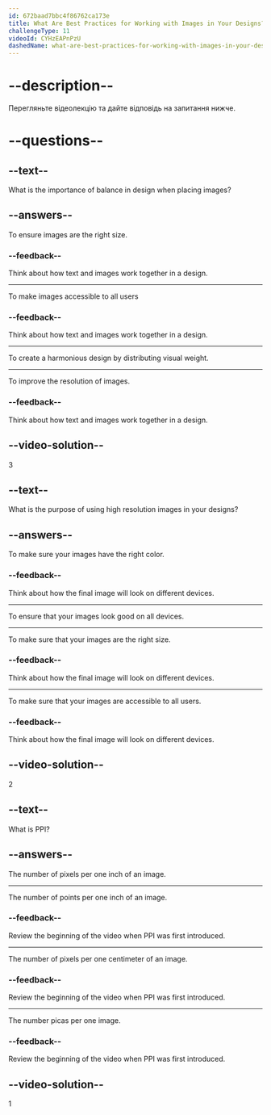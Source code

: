 ```yaml
---
id: 672baad7bbc4f86762ca173e
title: What Are Best Practices for Working with Images in Your Designs?
challengeType: 11
videoId: CYHzEAPnPzU
dashedName: what-are-best-practices-for-working-with-images-in-your-designs
---
```


# --description--

Перегляньте відеолекцію та дайте відповідь на запитання нижче.

# --questions--

## --text--

What is the importance of balance in design when placing images?

## --answers--

To ensure images are the right size.

### --feedback--

Think about how text and images work together in a design.

---

To make images accessible to all users

### --feedback--

Think about how text and images work together in a design.

---

To create a harmonious design by distributing visual weight.

---

To improve the resolution of images.

### --feedback--

Think about how text and images work together in a design.

## --video-solution--

3

## --text--

What is the purpose of using high resolution images in your designs?

## --answers--

To make sure your images have the right color.

### --feedback--

Think about how the final image will look on different devices.

---

To ensure that your images look good on all devices.

---

To make sure that your images are the right size.

### --feedback--

Think about how the final image will look on different devices.

---

To make sure that your images are accessible to all users.

### --feedback--

Think about how the final image will look on different devices.

## --video-solution--

2

## --text--

What is PPI?

## --answers--

The number of pixels per one inch of an image.

---

The number of points per one inch of an image.

### --feedback--

Review the beginning of the video when PPI was first introduced.

---

The number of pixels per one centimeter of an image.

### --feedback--

Review the beginning of the video when PPI was first introduced.

---

The number picas per one image.

### --feedback--

Review the beginning of the video when PPI was first introduced.

## --video-solution--

1

